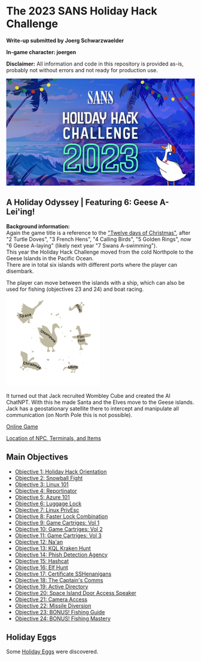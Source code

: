 # The 2023 SANS Holiday Hack Challenge
**Write-up submitted by Joerg Schwarzwaelder**  

**In-game character: joergen** 

**Disclaimer:** All information and code in this repository is provided as-is, probably not without errors and not ready for production use.

![HHC2023 Logo](images/holidayhack2023.jpg) 

## A Holiday Odyssey | Featuring 6: Geese A-Lei'ing!

**Background information:**  
Again the game title is a reference to the ["Twelve days of Christmas"](https://en.wikipedia.org/wiki/The_Twelve_Days_of_Christmas_%28song%29), after "2 Turtle Doves", "3 French Hens", "4 Calling Birds", "5 Golden Rings", now "6 Geese A-laying" (likely next year "7 Swans A-swimming").  
This year the Holiday Hack Challenge moved from the cold Northpole to the Geese Islands in the Pacific Ocean.  
There are in total six islands with different ports where the player can disembark.

The player can move between the islands with a ship, which can also be used for fishing (objectives 23 and 24) and boat racing.  
![Minimap of the Geese Islands](images/minimap.png)

It turned out that Jack recruited Wombley Cube and created the AI ChatNPT. With this he made Santa and the Elves move to the Geese islands. Jack has a geostationary satellite there to intercept and manipulate all communication (on North Pole this is not possible).

[Online Game](https://2023.holidayhackchallenge.com/)

[Location of NPC, Terminals, and Items](Directory.md)

## Main Objectives

 - [Objective 1: Holiday Hack Orientation](Objective-1)
 - [Objective 2: Snowball Fight](Objective-2)
 - [Objective 3: Linux 101](Objective-3)
 - [Objective 4: Reportinator](Objective-4)
 - [Objective 5: Azure 101](Objective-5)
 - [Objective 6: Luggage Lock](Objective-6)
 - [Objective 7: Linux PrivEsc](Objective-7)
 - [Objective 8: Faster Lock Combination](Objective-8)
 - [Objective 9: Game Cartriges: Vol 1](Objective-9)
 - [Objective 10: Game Cartriges: Vol 2](Objective-10)
 - [Objective 11: Game Cartriges: Vol 3](Objective-11)
 - [Objective 12: Na'an](Objective-12)
 - [Objective 13: KQL Kraken Hunt](Objective-13)
 - [Objective 14: Phish Detection Agency](Objective-14)
 - [Objective 15: Hashcat](Objective-15)
 - [Objective 16: Elf Hunt](Objective-16)
 - [Objective 17: Certificate SSHenanigans](Objective-17)
 - [Objective 18: The Captain's Comms](Objective-18)
 - [Objective 19: Active Directory](Objective-19)
 - [Objective 20: Space Island Door Access Speaker](Objective-20)
 - [Objective 21: Camera Access](Objective-21)
 - [Objective 22: Missile Diversion](Objective-22)
 - [Objective 23: BONUS! Fishing Guide](Objective-23)
 - [Objective 24: BONUS! Fishing Mastery](https://github.com/joergschwarzwaelder/hhc2023/tree/main/Objective-24)

## Holiday Eggs
Some [Holiday Eggs](https://github.com/joergschwarzwaelder/hhc2023/blob/main/Holiday%20Eggs.md) were discovered.
<!--stackedit_data:
eyJoaXN0b3J5IjpbMjIzNzEzOTYxLC02NDU4MzYxOCwxODE1MT
I2MTY0LC01MjM3MzMwMTgsLTE3MjkyOTU3MiwtNDc5MzQ2NDks
MTA1OTE5NjkyMiw0NTE1MDE1MTUsLTE4MTkyNzQ1MDRdfQ==
-->